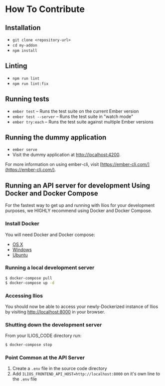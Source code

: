 # How To Contribute

## Installation

* `git clone <repository-url>`
* `cd my-addon`
* `npm install`

## Linting

* `npm run lint`
* `npm run lint:fix`

## Running tests

* `ember test` – Runs the test suite on the current Ember version
* `ember test --server` – Runs the test suite in "watch mode"
* `ember try:each` – Runs the test suite against multiple Ember versions

## Running the dummy application

* `ember serve`
* Visit the dummy application at [http://localhost:4200](http://localhost:4200).

For more information on using ember-cli, visit [https://ember-cli.com/](https://ember-cli.com/).

## Running an API server for development Using Docker and Docker Compose

For the fastest way to get up and running with Ilios for your development purposes, we HIGHLY recommend using Docker and Docker Compose.

### Install Docker

You will need Docker and Docker compose:

- [OS X](https://www.docker.com/docker-mac)
- [Windows](https://www.docker.com/docker-windows)
- [Ubuntu](https://docs.docker.com/engine/installation/linux/docker-ce/ubuntu/)

### Running a local development server

```bash
$ docker-compose pull
$ docker-compose up -d
```

### Accessing Ilios

You should now be able to access your newly-Dockerized instance of Ilios 
by visiting [http://localhost:8000](http://localhost:8000) in your browser.

### Shutting down the development server

From your ILIOS_CODE directory run:

```bash
$ docker-compose stop
```

### Point Common at the API Server

1. Create a `.env` file in the source code directory
2. Add `ILIOS_FRONTEND_API_HOST=http://localhost:8000` on it's own line to the `.env` file
